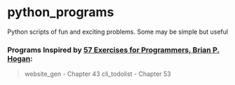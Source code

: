 # python_programs
Python scripts of fun and exciting problems. Some may be simple but useful


### Programs Inspired by [57 Exercises for Programmers, Brian P. Hogan](https://pragprog.com/titles/bhwb/exercises-for-programmers/):

> website_gen - Chapter 43
> cli_todolist - Chapter 53